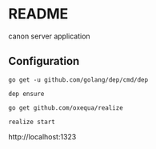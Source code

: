 # README

canon server application


## Configuration
```
go get -u github.com/golang/dep/cmd/dep
```

```
dep ensure
```

```
go get github.com/oxequa/realize
```

```
realize start
```

http://localhost:1323
